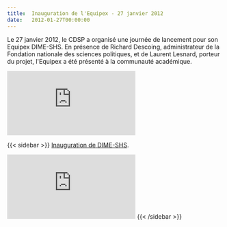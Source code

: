 ```yaml
---
title:  Inauguration de l'Equipex - 27 janvier 2012
date:   2012-01-27T00:00:00
---
```


Le 27 janvier 2012, le CDSP a organisé une journée de lancement pour son Equipex DIME-SHS.
En présence de Richard Descoing, administrateur de la Fondation nationale des sciences politiques, et de Laurent Lesnard, porteur du projet, l'Equipex a été présenté à la communauté académique.
<iframe src="https://player.vimeo.com/video/36091749?color=ffffff&byline=0&portrait=0" frameborder="0" with="100%"></iframe>


{{< sidebar >}}
<a href="https://vimeo.com/36091749">Inauguration de DIME-SHS</a>.<br>
<iframe src="https://player.vimeo.com/video/36091749?color=ffffff&byline=0&portrait=0" frameborder="0" with="100%"></iframe>
{{< /sidebar >}}
